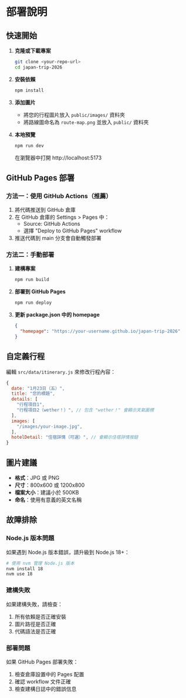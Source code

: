 # 部署說明

## 快速開始

1. **克隆或下載專案**
   ```bash
   git clone <your-repo-url>
   cd japan-trip-2026
   ```

2. **安裝依賴**
   ```bash
   npm install
   ```

3. **添加圖片**
   - 將您的行程圖片放入 `public/images/` 資料夾
   - 將路線圖命名為 `route-map.png` 並放入 `public/` 資料夾

4. **本地預覽**
   ```bash
   npm run dev
   ```
   在瀏覽器中打開 http://localhost:5173

## GitHub Pages 部署

### 方法一：使用 GitHub Actions（推薦）

1. 將代碼推送到 GitHub 倉庫
2. 在 GitHub 倉庫的 Settings > Pages 中：
   - Source: GitHub Actions
   - 選擇 "Deploy to GitHub Pages" workflow
3. 推送代碼到 main 分支會自動觸發部署

### 方法二：手動部署

1. **建構專案**
   ```bash
   npm run build
   ```

2. **部署到 GitHub Pages**
   ```bash
   npm run deploy
   ```

3. **更新 package.json 中的 homepage**
   ```json
   {
     "homepage": "https://your-username.github.io/japan-trip-2026"
   }
   ```

## 自定義行程

編輯 `src/data/itinerary.js` 來修改行程內容：

```javascript
{
  date: "1月23日（五）",
  title: "您的標題",
  details: [
    "行程項目1",
    "行程項目2（wether！）", // 包含 "wether！" 會顯示天氣圖標
  ],
  images: [
    "/images/your-image.jpg",
  ],
  hotelDetail: "住宿詳情（可選）", // 會顯示住宿詳情按鈕
}
```

## 圖片建議

- **格式**：JPG 或 PNG
- **尺寸**：800x600 或 1200x800
- **檔案大小**：建議小於 500KB
- **命名**：使用有意義的英文名稱

## 故障排除

### Node.js 版本問題
如果遇到 Node.js 版本錯誤，請升級到 Node.js 18+：
```bash
# 使用 nvm 管理 Node.js 版本
nvm install 18
nvm use 18
```

### 建構失敗
如果建構失敗，請檢查：
1. 所有依賴是否正確安裝
2. 圖片路徑是否正確
3. 代碼語法是否正確

### 部署問題
如果 GitHub Pages 部署失敗：
1. 檢查倉庫設置中的 Pages 配置
2. 確認 workflow 文件正確
3. 檢查建構日誌中的錯誤信息
